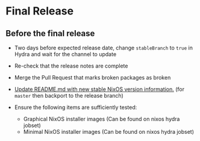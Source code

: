 # Final Release

## Before the final release

- Two days before expected release date, change `stableBranch` to `true` in Hydra and wait for the channel to update

- Re-check that the release notes are complete

- Merge the Pull Request that marks broken packages as broken

- [Update README.md with new stable NixOS version information.](https://github.com/NixOS/nixpkgs/commit/40fd9ae3ac8048758abdcfc7d28a78b5f22fe97e) (for `master` then backport to the release branch)

- Ensure the following items are sufficiently tested:
  - Graphical NixOS installer images (Can be found on nixos hydra jobset)
  - Minimal NixOS installer images (Can be found on nixos hydra jobset)
